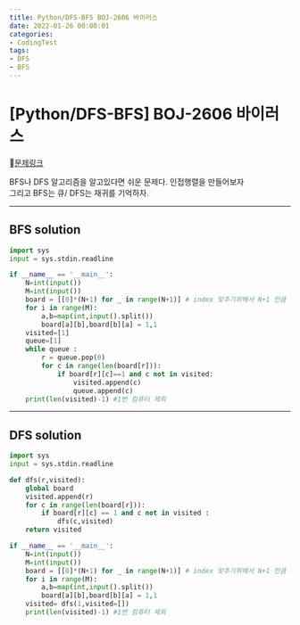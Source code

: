 ```yaml
---
title: Python/DFS-BFS BOJ-2606 바이러스
date: 2022-01-26 00:00:01
categories:
- CodingTest
tags:
- DFS
- BFS
---
```


# [Python/DFS-BFS] BOJ-2606 바이러스

📌[문제링크](https://www.acmicpc.net/problem/2606) 

BFS나 DFS 알고리즘을 알고있다면 쉬운 문제다. 인접행렬을 만들어보자<br> 그리고 BFS는 큐/ DFS는 재귀를 기억하자.

---

## BFS solution
```python
import sys
input = sys.stdin.readline

if __name__ == '__main__':
    N=int(input())
    M=int(input())
    board = [[0]*(N+1) for _ in range(N+1)] # index 맞추기위해서 N+1 만큼 생성
    for i in range(M):
        a,b=map(int,input().split())
        board[a][b],board[b][a] = 1,1
    visited=[1]
    queue=[1]
    while queue :
        r = queue.pop(0)
        for c in range(len(board[r])):
            if board[r][c]==1 and c not in visited:
                visited.append(c)
                queue.append(c)
    print(len(visited)-1) #1번 컴퓨터 제외
```

---

## DFS solution
```python
import sys
input = sys.stdin.readline

def dfs(r,visited):
    global board
    visited.append(r)
    for c in range(len(board[r])):
        if board[r][c] == 1 and c not in visited :
            dfs(c,visited)
    return visited

if __name__ == '__main__':
    N=int(input())
    M=int(input())
    board = [[0]*(N+1) for _ in range(N+1)] # index 맞추기위해서 N+1 만큼 생성
    for i in range(M):
        a,b=map(int,input().split())
        board[a][b],board[b][a] = 1,1
    visited= dfs(1,visited=[])
    print(len(visited)-1) #1번 컴퓨터 제외

```